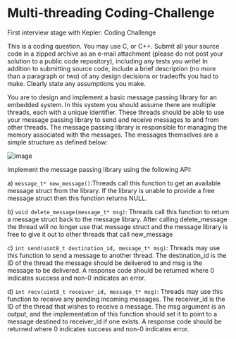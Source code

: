 # Multi-threading Coding-Challenge
First interview stage with Kepler: Coding Challenge

This is a coding question. You may use C, or C++. Submit all your source code in a zipped archive as
an e-mail attachment (please do not post your solution to a public code repository), including any
tests you write! In addition to submitting source code, include a brief description (no more than a
paragraph or two) of any design decisions or tradeoffs you had to make. Clearly state any
assumptions you make.

You are to design and implement a basic message passing library for an embedded system. In this
system you should assume there are multiple threads, each with a unique identifier. These threads
should be able to use your message passing library to send and receive messages to and from other
threads. The message passing library is responsible for managing the memory associated with the
messages. The messages themselves are a simple structure as defined below:

![image](https://user-images.githubusercontent.com/105885340/204096449-2e1268ec-e6e3-42df-bbbe-cd457c0833c9.png)

Implement the message passing library using the following API:

a) `message_t* new_message()`:Threads call this function to get an available message
struct from the library. If the library is unable to provide a free message struct then this
function returns NULL.

b) `void delete_message(message_t* msg)`: Threads call this function to return a
message struct back to the message library. After calling delete_message the thread
will no longer use that message struct and the message library is free to give it out to
other threads that call new_message

c) `int send(uint8_t destination_id, message_t* msg)`: Threads may use this
function to send a message to another thread. The destination_id is the ID of the
thread the message should be delivered to and msg is the message to be delivered. A
response code should be returned where 0 indicates success and non-0 indicates an
error.

d) `int recv(uint8_t receiver_id, message_t* msg)`: Threads may use this
function to receive any pending incoming messages. The receiver_id is the ID of the
thread that wishes to receive a message. The msg argument is an output, and the
implementation of this function should set it to point to a message destined to
receiver_id if one exists. A response code should be returned where 0 indicates
success and non-0 indicates error.

